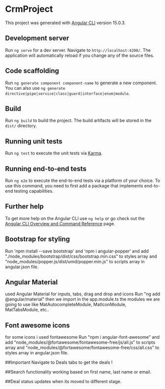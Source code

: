 # CrmProject

This project was generated with [Angular CLI](https://github.com/angular/angular-cli) version 15.0.3.

## Development server

Run `ng serve` for a dev server. Navigate to `http://localhost:4200/`. The application will automatically reload if you change any of the source files.

## Code scaffolding

Run `ng generate component component-name` to generate a new component. You can also use `ng generate directive|pipe|service|class|guard|interface|enum|module`.

## Build

Run `ng build` to build the project. The build artifacts will be stored in the `dist/` directory.

## Running unit tests

Run `ng test` to execute the unit tests via [Karma](https://karma-runner.github.io).

## Running end-to-end tests

Run `ng e2e` to execute the end-to-end tests via a platform of your choice. To use this command, you need to first add a package that implements end-to-end testing capabilities.

## Further help

To get more help on the Angular CLI use `ng help` or go check out the [Angular CLI Overview and Command Reference](https://angular.io/cli) page.

## Bootstrap for styling 
Run 'npm install --save bootstrap' and 'npm i angular-popper' and add "./node_modules/bootstrap/dist/css/bootstrap.min.css" to styles array 
and "node_modules/popper.js/dist/umd/popper.min.js" to scripts array in angular.json file.

## Angular Material
used Angular Material for inputs, tabs, drag and drop and icons
Run "ng add @angular/material" then we import in the app.module.ts the modules we are going to use like MatAutocompleteModule, MatIconModule, MatTabsModule, etc..


## Font awesome icons 
for some icons i used fontawesome
Run "npm i angular-font-awesome" and add "node_modules/@fortawesome/fontawesome-free/js/all.js" to scripts array 
and "node_modules/@fortawesome/fontawesome-free/css/all.css" to styles array in angular.json file.

##Important Navigate to Deals tabs to get the deals !

##Search functionality working based on first name, last name or email.

##Deal status updates when its moved to different stage.
